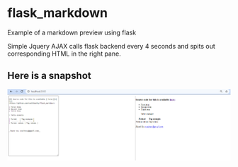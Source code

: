 # flask_markdown
Example of a markdown preview using flask

Simple Jquery AJAX calls flask backend every 4 seconds and spits out corresponding HTML in the right pane. 

## Here is a snapshot

![](./demo.png)
